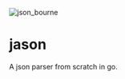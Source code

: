 ![json_bourne](https://github.com/user-attachments/assets/faef254e-cc9f-4dc0-8ce7-f06a5ee11081)



# jason

A json parser from scratch in go.
